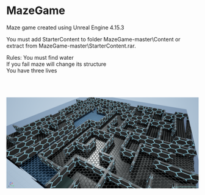 # MazeGame
Maze game created using Unreal Engine 4.15.3 <br/>

You must add StarterContent to folder MazeGame-master\Content or extract from MazeGame-master\StarterContent.rar.<br />

Rules:
You must find water <br />
If you fail maze will change its structure <br />
You have three lives <br />

<br />
<br />


![alt text](https://github.com/MateuszKapusta/MazeGame/blob/master/Maze.png)
